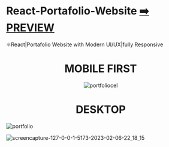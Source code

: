 # React-Portafolio-Website [:arrow_right: PREVIEW](https://react-portafolio-website-ten.vercel.app/)
⚛️React|Portafolio Website with Modern UI/UX|fully Responsive


<div align="center">
  <h1>
     MOBILE FIRST
  </h1> 
  
   ![portfoliocel](https://user-images.githubusercontent.com/26189854/217164218-654abb65-b2f7-4bc6-8ebe-66f5fcf7a374.gif)  
</div>
 






<div align="center">
  <h1>
     DESKTOP
  </h1> 
</div>
 
 ![portfolio](https://user-images.githubusercontent.com/26189854/217154062-fb59d82f-957d-4bcf-be40-0850a283e0d8.gif)



![screencapture-127-0-0-1-5173-2023-02-06-22_18_15](https://user-images.githubusercontent.com/26189854/217147301-78aa94d9-5312-42e4-8651-62f3b3235d1a.png)




